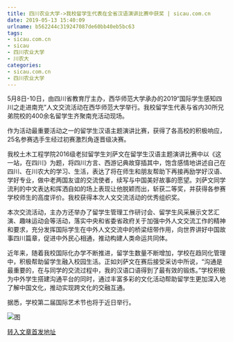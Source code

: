 ```yaml
---
title: 四川农业大学->我校留学生代表在全省汉语演讲比赛中获奖 | sicau.com.cn
date: 2019-05-13 15:40:09
urlname: b562244c319247087de60bb40eb5bc63
tags: 
- sicau.com.cn
- sicau
- 四川农业大学
- 川农大
categories:
- sicau.com.cn
- 四川农业大学
---
```



5月8日-10日，由四川省教育厅主办，西华师范大学承办的2019“国际学生感知四川之走进南充”人文交流活动在西华师范大学举行。我校留学生代表与省内30所兄弟院校的400余名留学生齐聚南充活动现场。

作为活动最重要活动之一的留学生汉语主题演讲比赛，获得了各高校的积极响应，25名参赛选手生经过初赛激烈角逐晋级决赛。

我校土木工程学院2016级老挝留学生刘萨文在留学生汉语主题演讲比赛中以《这一站，在四川》为题，将四川方言、西游记典故穿插其中，饱含感情地讲述自己在四川、在川农大的学习、生活，表达了将在师生和朋友帮助下再接再励学好汉语、学好专业，做中老两国友谊的交流使者，续写与中国美好故事的愿望。刘萨文同学流利的中文表达和挥洒自如的场上表现让他脱颖而出，斩获二等奖，并获得各参赛学校师生的高度评价。我校获得本次人文交流活动的优秀组织奖。

本次交流活动，主办方还举办了留学生管理工作研讨会、留学生风采展示文艺汇演、趣味运动会等活动，落实中央和省委省政府关于加强中外人文交流工作的精神和要求，充分发挥国际学生在中外人文交流中的桥梁纽带作用，向世界讲好中国故事四川篇章，促进中外民心相通，推动构建人类命运共同体。

近年来，随着我校国际化办学不断推进，留学生数量不断增加，学校在趋同化管理中，积极帮助留学生融入校园生活。正如刘萨文在赛后接受采访中所说，“沟通是最重要的，在与同学的交流过程中，我的汉语口语得到了最有效的锻炼。”学校积极为中外学生搭建沟通平台的同时，通过丰富多彩的文化活动帮助留学生更加深入地了解中国文化，推动实现跨文化的交融互通。

据悉，学校第二届国际艺术节也将于近日举行。



![图](https://news.sicau.edu.cn/__local/7/83/6C/06E1EAF7B3D0CE2FA28DF04B43E_7047BCB4_56D9A.png)

[转入文章首发地址](https://news.sicau.edu.cn/info/1078/51159.htm)